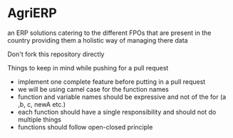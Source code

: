 # AgriERP
an ERP solutions catering to the different FPOs that are present in the country providing them a holistic way of managing there data

Don't fork this repository directly

Things to keep in mind while pushing for a pull request
- implement one complete feature before putting in a pull request
- we will be using camel case for the function names
- function and variable names should be expressive and not of the for (a ,b, c, newA etc.)
- each function should have a single responsibility and should not do multiple things
- functions should follow open-closed principle
